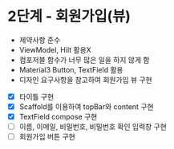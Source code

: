 # 2단계 - 회원가입(뷰)

- 제약사항 준수
- ViewModel, Hilt 활용X
- 컴포저블 함수가 너무 많은 일을 하지 않게 함
- Material3 Button, TextField 활용
- 디자인 요구사항을 참고하여 회원가입 뷰 구현
- [x] 타이틀 구현
- [x] Scaffold를 이용하여 topBar와 content 구현
- [x] TextField compose 구현
- [ ] 이름, 이메일, 비밀번호, 비밀번호 확인 입력창 구현
- [ ] 회원가입 버튼 구현